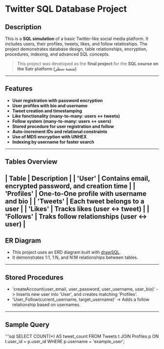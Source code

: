 # Twitter SQL Database Project
## Description
This is a **SQL simulation** of a basic Twitter-like social media platform. It includes users, their profiles, tweets, likes, and follow relatioships. The project demonstrates database design, table relationships, encryption, procedures, indexing, and advanced SQL concepts.
> This project was developed as the **final project** for the **SQL course on the Satr platform (منصة سطر)**
---
## Features
- **User registration with password encryption**
- **User profiles with bio and username**
- **Tweet creation and timestamping**
- **Like fonctionality (many-to-many: users <-> tweets)**
- **Follow system (many-to-many: users <-> users)**
- **Stored procedure for user registration and follow**
- **Auto-increment IDs and relational constraints**
- **Use of MD5 encryption with UNHEX**
- **Indexing by username for faster search**
---
## Tables Overview
| Table       | Description |
| 'User'      | Contains email, encrypted password, and creation time |
| 'Profiles'  | One-to-One profile with username and bio              |
| 'Tweets'    | Each tweet belongs to a user                          |
| 'Likes'     | Tracks likes (user <-> tweet)                         |
| 'Follows'   | Traks follow relationships (user <-> user)            |
---
## ER Diagram
- This project uses an ERD diagram built with [drawSQL](https://drawsql.app).
- It demonstrates 1:1, 1:N, and N:M relationships between tables.
---
## Stored Procedures
- 'createAccount(user_email, user_password, user_username, user_bio)' -> Inserts new user into 'User', and creates matching 'Profiles'.
- 'User_Follow(current_username, target_username)' -> Adds a follow relationship based on usernames.
---
## Sample Query
'''sql
SELECT COUNT(*) AS tweet_count
FROM Tweets t
JOIN Profiles p ON t.user_id = p.user_id
WHERE p.username = 'example_user';
